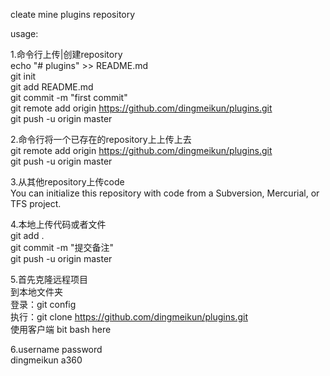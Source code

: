 cleate mine plugins repository

usage:

1.命令行上传|创建repository  
echo "# plugins" >> README.md  
git init  
git add README.md  
git commit -m "first commit"  
git remote add origin https://github.com/dingmeikun/plugins.git  
git push -u origin master  

2.命令行将一个已存在的repository上上传上去  
git remote add origin https://github.com/dingmeikun/plugins.git  
git push -u origin master  

3.从其他repository上传code  
You can initialize this repository with code from a Subversion, Mercurial, or TFS project.

4.本地上传代码或者文件  
git add .  
git commit -m "提交备注"  
git push -u origin master  

5.首先克隆远程项目  
到本地文件夹  
登录：git config  
执行：git clone https://github.com/dingmeikun/plugins.git  
使用客户端 bit bash here  

6.username password  
dingmeikun a360  